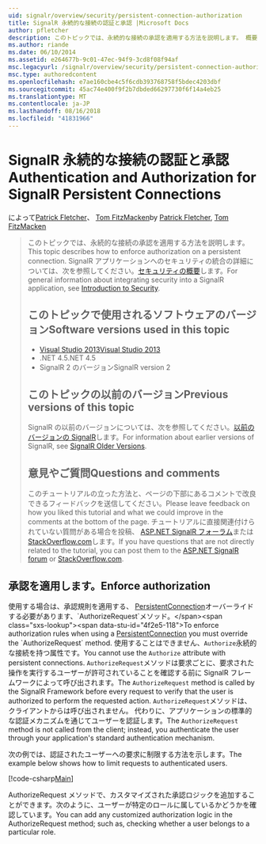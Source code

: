 ```yaml
---
uid: signalr/overview/security/persistent-connection-authorization
title: SignalR 永続的な接続の認証と承認 |Microsoft Docs
author: pfletcher
description: このトピックでは、永続的な接続の承認を適用する方法を説明します。 概要については、SignalR アプリケーションでは、セキュリティと統合しています.
ms.author: riande
ms.date: 06/10/2014
ms.assetid: e264677b-9c01-47ec-94f9-3cd8f08f94af
msc.legacyurl: /signalr/overview/security/persistent-connection-authorization
msc.type: authoredcontent
ms.openlocfilehash: e7ae160cbe4c5f6cdb393768758f5bdec4203dbf
ms.sourcegitcommit: 45ac74e400f9f2b7dbded66297730f6f14a4eb25
ms.translationtype: MT
ms.contentlocale: ja-JP
ms.lasthandoff: 08/16/2018
ms.locfileid: "41831966"
---
```

<a name="authentication-and-authorization-for-signalr-persistent-connections"></a><span data-ttu-id="4f2e5-104">SignalR 永続的な接続の認証と承認</span><span class="sxs-lookup"><span data-stu-id="4f2e5-104">Authentication and Authorization for SignalR Persistent Connections</span></span>
====================
<span data-ttu-id="4f2e5-105">によって[Patrick Fletcher](https://github.com/pfletcher)、 [Tom FitzMacken](https://github.com/tfitzmac)</span><span class="sxs-lookup"><span data-stu-id="4f2e5-105">by [Patrick Fletcher](https://github.com/pfletcher), [Tom FitzMacken](https://github.com/tfitzmac)</span></span>

> <span data-ttu-id="4f2e5-106">このトピックでは、永続的な接続の承認を適用する方法を説明します。</span><span class="sxs-lookup"><span data-stu-id="4f2e5-106">This topic describes how to enforce authorization on a persistent connection.</span></span> <span data-ttu-id="4f2e5-107">SignalR アプリケーションへのセキュリティの統合の詳細については、次を参照してください。[セキュリティの概要](introduction-to-security.md)します。</span><span class="sxs-lookup"><span data-stu-id="4f2e5-107">For general information about integrating security into a SignalR application, see [Introduction to Security](introduction-to-security.md).</span></span> 
> 
> ## <a name="software-versions-used-in-this-topic"></a><span data-ttu-id="4f2e5-108">このトピックで使用されるソフトウェアのバージョン</span><span class="sxs-lookup"><span data-stu-id="4f2e5-108">Software versions used in this topic</span></span>
> 
> 
> - [<span data-ttu-id="4f2e5-109">Visual Studio 2013</span><span class="sxs-lookup"><span data-stu-id="4f2e5-109">Visual Studio 2013</span></span>](https://www.microsoft.com/visualstudio/eng/2013-downloads)
> - <span data-ttu-id="4f2e5-110">.NET 4.5</span><span class="sxs-lookup"><span data-stu-id="4f2e5-110">.NET 4.5</span></span>
> - <span data-ttu-id="4f2e5-111">SignalR 2 のバージョン</span><span class="sxs-lookup"><span data-stu-id="4f2e5-111">SignalR version 2</span></span>
>   
> 
> 
> ## <a name="previous-versions-of-this-topic"></a><span data-ttu-id="4f2e5-112">このトピックの以前のバージョン</span><span class="sxs-lookup"><span data-stu-id="4f2e5-112">Previous versions of this topic</span></span>
> 
> <span data-ttu-id="4f2e5-113">SignalR の以前のバージョンについては、次を参照してください。[以前のバージョンの SignalR](../older-versions/index.md)します。</span><span class="sxs-lookup"><span data-stu-id="4f2e5-113">For information about earlier versions of SignalR, see [SignalR Older Versions](../older-versions/index.md).</span></span>
> 
> ## <a name="questions-and-comments"></a><span data-ttu-id="4f2e5-114">意見やご質問</span><span class="sxs-lookup"><span data-stu-id="4f2e5-114">Questions and comments</span></span>
> 
> <span data-ttu-id="4f2e5-115">このチュートリアルの立った方法と、ページの下部にあるコメントで改良できるフィードバックを送信してください。</span><span class="sxs-lookup"><span data-stu-id="4f2e5-115">Please leave feedback on how you liked this tutorial and what we could improve in the comments at the bottom of the page.</span></span> <span data-ttu-id="4f2e5-116">チュートリアルに直接関連付けられていない質問がある場合を投稿、 [ASP.NET SignalR フォーラム](https://forums.asp.net/1254.aspx/1?ASP+NET+SignalR)または[StackOverflow.com](http://stackoverflow.com/)します。</span><span class="sxs-lookup"><span data-stu-id="4f2e5-116">If you have questions that are not directly related to the tutorial, you can post them to the [ASP.NET SignalR forum](https://forums.asp.net/1254.aspx/1?ASP+NET+SignalR) or [StackOverflow.com](http://stackoverflow.com/).</span></span>


## <a name="enforce-authorization"></a><span data-ttu-id="4f2e5-117">承認を適用します。</span><span class="sxs-lookup"><span data-stu-id="4f2e5-117">Enforce authorization</span></span>

<span data-ttu-id="4f2e5-118">使用する場合は、承認規則を適用する、 [PersistentConnection](https://msdn.microsoft.com/library/microsoft.aspnet.signalr.persistentconnection(v=vs.111).aspx)オーバーライドする必要があります、`AuthorizeRequest`メソッド。</span><span class="sxs-lookup"><span data-stu-id="4f2e5-118">To enforce authorization rules when using a [PersistentConnection](https://msdn.microsoft.com/library/microsoft.aspnet.signalr.persistentconnection(v=vs.111).aspx) you must override the `AuthorizeRequest` method.</span></span> <span data-ttu-id="4f2e5-119">使用することはできません、`Authorize`永続的な接続を持つ属性です。</span><span class="sxs-lookup"><span data-stu-id="4f2e5-119">You cannot use the `Authorize` attribute with persistent connections.</span></span> <span data-ttu-id="4f2e5-120">`AuthorizeRequest`メソッドは要求ごとに、要求された操作を実行するユーザーが許可されていることを確認する前に SignalR フレームワークによって呼び出されます。</span><span class="sxs-lookup"><span data-stu-id="4f2e5-120">The `AuthorizeRequest` method is called by the SignalR Framework before every request to verify that the user is authorized to perform the requested action.</span></span> <span data-ttu-id="4f2e5-121">`AuthorizeRequest`メソッドは、クライアントからは呼び出されません。 代わりに、アプリケーションの標準的な認証メカニズムを通じてユーザーを認証します。</span><span class="sxs-lookup"><span data-stu-id="4f2e5-121">The `AuthorizeRequest` method is not called from the client; instead, you authenticate the user through your application's standard authentication mechanism.</span></span>

<span data-ttu-id="4f2e5-122">次の例では、認証されたユーザーへの要求に制限する方法を示します。</span><span class="sxs-lookup"><span data-stu-id="4f2e5-122">The example below shows how to limit requests to authenticated users.</span></span>

[!code-csharp[Main](persistent-connection-authorization/samples/sample1.cs)]

<span data-ttu-id="4f2e5-123">AuthorizeRequest メソッドで、カスタマイズされた承認ロジックを追加することができます。次のように、ユーザーが特定のロールに属しているかどうかを確認しています。</span><span class="sxs-lookup"><span data-stu-id="4f2e5-123">You can add any customized authorization logic in the AuthorizeRequest method; such as, checking whether a user belongs to a particular role.</span></span>
